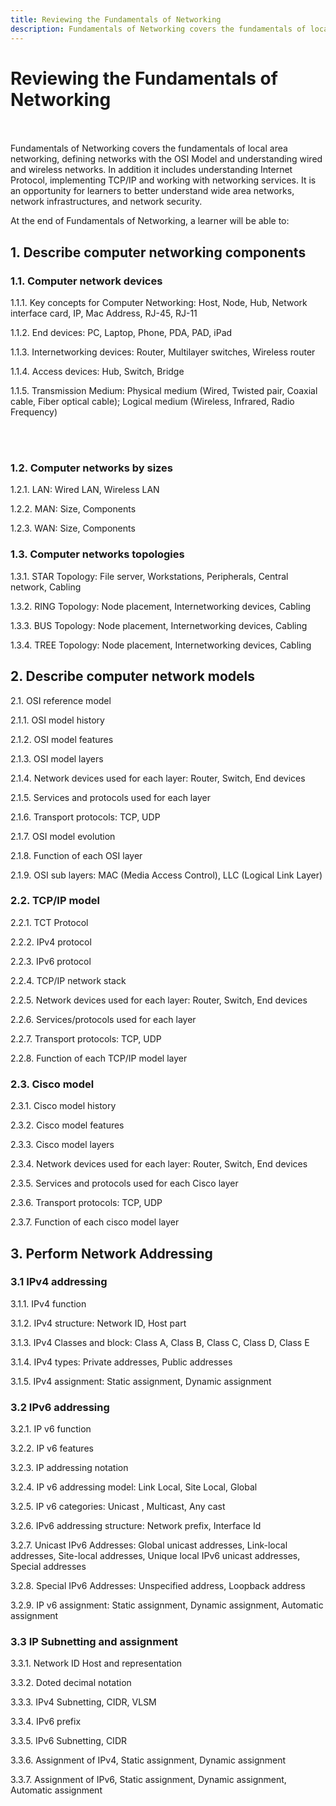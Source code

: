 ```yaml
---
title: Reviewing the Fundamentals of Networking
description: Fundamentals of Networking covers the fundamentals of local area networking, defining networks with the OSI Model and understanding wired and wireless networks. 
---
```


# Reviewing the Fundamentals of Networking
<br><br>
Fundamentals of Networking covers the fundamentals of local area networking, defining networks with the OSI Model and understanding wired and wireless networks. In addition it includes understanding Internet Protocol, implementing TCP/IP and working with networking services. It is an opportunity for learners to better understand wide area networks, network infrastructures, and network security.

At the end of Fundamentals of Networking, a learner will be able to:

## 1.	Describe computer networking components	

### 1.1. Computer network devices

1.1.1. Key concepts for Computer Networking: Host, Node, Hub, Network interface card, IP, Mac Address, RJ-45, RJ-11

1.1.2. End devices: PC, Laptop, Phone, PDA, PAD, iPad

1.1.3. Internetworking devices: Router, Multilayer switches, Wireless router

1.1.4. Access devices: Hub, Switch, Bridge 

1.1.5. Transmission Medium: Physical medium (Wired, Twisted pair, Coaxial cable, Fiber optical cable); Logical medium (Wireless, Infrared, Radio Frequency)

<br><br>

### 1.2. Computer networks by sizes

1.2.1. LAN: Wired LAN, Wireless LAN

1.2.2. MAN: Size, Components

1.2.3. WAN: Size, Components



### 1.3. Computer networks topologies

1.3.1. STAR Topology: File server, Workstations, Peripherals, Central network, Cabling

1.3.2. RING Topology: Node placement, Internetworking devices, Cabling

1.3.3. BUS Topology: Node placement, Internetworking devices, Cabling

1.3.4. TREE Topology: Node placement, Internetworking devices, Cabling 



## 2.	Describe computer network models 	

2.1. OSI reference model

2.1.1. OSI model history

2.1.2. OSI model features

2.1.3. OSI model layers

2.1.4. Network  devices used for each layer: Router, Switch, End devices

2.1.5. Services and protocols used for each layer

2.1.6. Transport protocols: TCP, UDP

2.1.7. OSI  model evolution

2.1.8. Function of each OSI layer

2.1.9. OSI sub layers: MAC (Media Access Control), LLC (Logical Link Layer)



### 2.2. TCP/IP model

2.2.1. TCT Protocol

2.2.2. IPv4 protocol

2.2.3. IPv6 protocol

2.2.4. TCP/IP network stack

2.2.5. Network  devices used for each layer: Router, Switch, End devices

2.2.6. Services/protocols used for each layer 

2.2.7. Transport protocols: TCP, UDP 

2.2.8. Function of each TCP/IP model layer 



### 2.3. Cisco model

2.3.1. Cisco model history

2.3.2. Cisco model features

2.3.3. Cisco model layers

2.3.4. Network  devices used for each layer: Router, Switch, End devices 

2.3.5. Services and protocols used for each Cisco layer 

2.3.6. Transport protocols: TCP, UDP 

2.3.7. Function of each cisco model layer 



## 3.	Perform Network Addressing  	

### 3.1	IPv4 addressing

3.1.1. IPv4 function

3.1.2. IPv4 structure: Network ID, Host part

3.1.3. IPv4 Classes and block: Class A, Class B, Class C, Class D, Class E

3.1.4. IPv4 types: Private addresses, Public addresses

3.1.5. IPv4 assignment: Static assignment, Dynamic assignment



### 3.2	IPv6 addressing

3.2.1. IP v6 function

3.2.2. IP v6 features

3.2.3. IP addressing notation 

3.2.4. IP v6  addressing model: Link Local, Site Local, Global

3.2.5. IP v6 categories: Unicast , Multicast, Any cast 

3.2.6. IPv6 addressing structure: Network prefix, Interface Id

3.2.7. Unicast IPv6 Addresses: Global unicast addresses, Link-local addresses, Site-local addresses, Unique local IPv6 unicast addresses, Special addresses

3.2.8. Special IPv6 Addresses: Unspecified address, Loopback address

3.2.9. IP v6 assignment: Static assignment, Dynamic assignment, Automatic assignment 



### 3.3	IP Subnetting and assignment

3.3.1. Network ID  Host and representation 

3.3.2. Doted decimal notation 

3.3.3. IPv4  Subnetting, CIDR, VLSM

3.3.4. IPv6 prefix

3.3.5. IPv6 Subnetting,   CIDR 

3.3.6. Assignment of IPv4, Static assignment, Dynamic assignment

3.3.7. Assignment of IPv6, Static assignment, Dynamic assignment, Automatic assignment